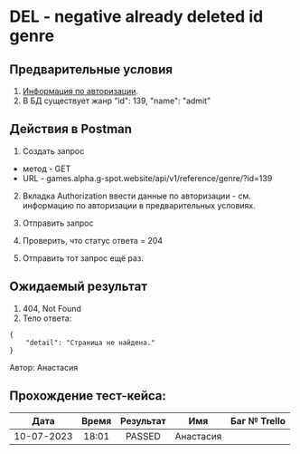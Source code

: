 DEL - negative already deleted id genre 
===

Предварительные условия
--
1. [Информация по авторизации](https://github.com/victoretc/GSPOTtestingdocumentation/blob/main/games/Authorization_data.md).
2. В БД существует жанр "id": 139, "name": "admit"

Действия в Postman
--
1. Создать запрос
- метод - GET
- URL - games.alpha.g-spot.website/api/v1/reference/genre/?id=139

2. Вкладка Authorization
ввести данные по авторизации - см. информацию по авторизации в предварительных условиях.

3. Отправить запрос

4. Проверить, что статус ответа = 204

5. Отправить тот запрос ещё раз.

Ожидаемый результат
--
1. 404, Not Found
2. Тело ответа:

```
{
    "detail": "Страница не найдена."
}
```

Автор: Анастасия

Прохождение тест-кейса:
----------------

|**Дата**|**Время**|**Результат**|**Имя**|**Баг № Trello**|
| :-: | :-: | :-: | :-: | :-: |
|10-07-2023|18:01|PASSED|Анастасия||